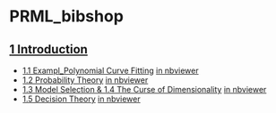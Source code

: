 # PRML_bibshop

## [1 Introduction](https://github.com/xiang1/PRML_bibshop/tree/master/1.%20Introduction/1.2%20Exampl_Polynomial%20Curve%20Fitting)

* [1.1 Exampl_Polynomial Curve Fitting](https://github.com/xiang1/PRML_bibshop/blob/master/1.%20Introduction/1.2%20Exampl_Polynomial%20Curve%20Fitting/1.1%20Exampl_Polynomial%20Curve%20Fitting.ipynb) [in nbviewer](http://nbviewer.jupyter.org/github/xiang1/PRML_bibshop/blob/master/1.%20Introduction/1.2%20Exampl_Polynomial%20Curve%20Fitting/1.1%20Exampl_Polynomial%20Curve%20Fitting.ipynb)
* [1.2 Probability Theory](https://github.com/xiang1/PRML_bibshop/blob/master/1.%20Introduction/1.2%20Exampl_Polynomial%20Curve%20Fitting/1.2%20Probability%20Theory.ipynb) [in nbviewer](http://nbviewer.jupyter.org/github/xiang1/PRML_bibshop/blob/master/1.%20Introduction/1.2%20Exampl_Polynomial%20Curve%20Fitting/1.2%20Probability%20Theory.ipynb)
* [1.3 Model Selection & 1.4 The Curse of Dimensionality](https://github.com/xiang1/PRML_bibshop/blob/master/1.%20Introduction/1.2%20Exampl_Polynomial%20Curve%20Fitting/1.3%20Model%20Selection%20%26%201.4%20The%20Curse%20of%20Dimensionality.ipynb)  [in nbviewer](http://nbviewer.jupyter.org/github/xiang1/PRML_bibshop/blob/master/1.%20Introduction/1.2%20Exampl_Polynomial%20Curve%20Fitting/1.3%20Model%20Selection%20%26%201.4%20The%20Curse%20of%20Dimensionality.ipynb)
* [1.5 Decision Theory](https://github.com/xiang1/PRML_bibshop/blob/master/1.%20Introduction/1.2%20Exampl_Polynomial%20Curve%20Fitting/1.5%20Decision%20Theory.ipynb) [in nbviewer](http://nbviewer.jupyter.org/github/xiang1/PRML_bibshop/blob/master/1.%20Introduction/1.2%20Exampl_Polynomial%20Curve%20Fitting/1.5%20Decision%20Theory.ipynb)
